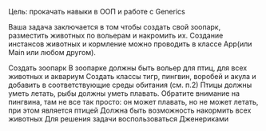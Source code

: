 Цель: прокачать навыки в ООП и работе с Generics

Ваша задача заключается в том чтобы создать свой зоопарк, разместить животных по вольерам и накромить их. Создание инстансов животных и кормление можно проводить в классе App(или Main или любом другом).

Создать зоопарк
В зоопарке должны быть вольер для птиц, для всех животных и аквариум
Создать классы тигр, пингвин, воробей и акула и добавить в соответствующие среды обитания (см. п.2)
Птицы должны уметь летать, рыбы должны уметь плавать. Обратите внимание на пингвина, там не все так просто: он может плавать, но не может летать, при этом является птицей
Должна быть возможность накормить всех животных
Для решения задачи воспользоваться Дженериками
